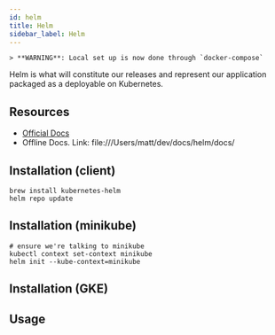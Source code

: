 ```yaml
---
id: helm
title: Helm
sidebar_label: Helm
---
```


```
> **WARNING**: Local set up is now done through `docker-compose`
```



Helm is what will constitute our releases and
represent our application packaged as a deployable on Kubernetes.

## Resources

- [Official Docs](https://docs.helm.sh/using_helm/#quickstart-guide)
- Offline Docs. Link: file:///Users/matt/dev/docs/helm/docs/

## Installation (client)

```shell
brew install kubernetes-helm
helm repo update
```

## Installation (minikube)

```shell
# ensure we're talking to minikube
kubectl context set-context minikube
helm init --kube-context=minikube
```

## Installation (GKE)

## Usage

```

```
